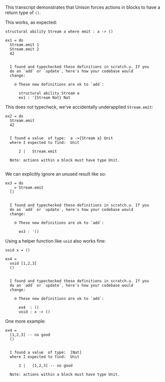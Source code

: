 This transcript demonstrates that Unison forces actions in blocks to have a return type of `()`.

This works, as expected:

```unison
structural ability Stream a where emit : a -> ()

ex1 = do
  Stream.emit 1 
  Stream.emit 2
  42
```

```ucm

  I found and typechecked these definitions in scratch.u. If you
  do an `add` or `update`, here's how your codebase would
  change:
  
    ⍟ These new definitions are ok to `add`:
    
      structural ability Stream a
      ex1 : '{Stream Nat} Nat

```
This does not typecheck, we've accidentally underapplied `Stream.emit`:

```unison
ex2 = do
  Stream.emit
  42
```

```ucm

  I found a value  of type:  a ->{Stream a} Unit
  where I expected to find:  Unit
  
      2 |   Stream.emit
  
  Note: actions within a block must have type Unit.
  

```
We can explicitly ignore an unused result like so:

```unison
ex3 = do
  _ = Stream.emit
  ()
```

```ucm

  I found and typechecked these definitions in scratch.u. If you
  do an `add` or `update`, here's how your codebase would
  change:
  
    ⍟ These new definitions are ok to `add`:
    
      ex3 : '()

```
Using a helper function like `void` also works fine:

```unison
void x = ()

ex4 =
  void [1,2,3]
  ()
```

```ucm

  I found and typechecked these definitions in scratch.u. If you
  do an `add` or `update`, here's how your codebase would
  change:
  
    ⍟ These new definitions are ok to `add`:
    
      ex4  : ()
      void : x -> ()

```
One more example:

```unison
ex4 =
  [1,2,3] -- no good
  ()
```

```ucm

  I found a value  of type:  [Nat]
  where I expected to find:  Unit
  
      2 |   [1,2,3] -- no good
  
  Note: actions within a block must have type Unit.
  

```
